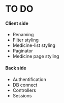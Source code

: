 # TO DO
#### Client side
* Renaming
* Filter styling
* Medicine-list styling
* Paginator
* Medicine page styling
#### Back side
* Authentification
* DB connect
* Controllers
* Sessions